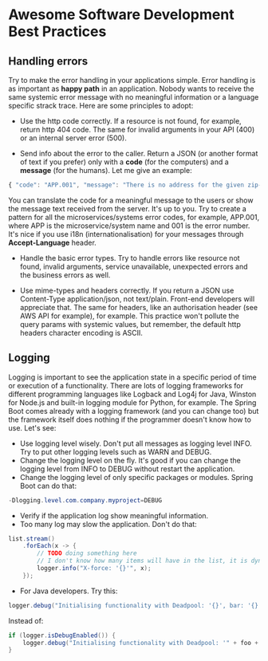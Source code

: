 # Awesome Software Development Best Practices

## Handling errors

Try to make the error handling in your applications simple. Error handling is as important as **happy path** in an application. Nobody wants to receive the same systemic error message with no meaningful information or a language specific strack trace. Here are some principles to adopt:

* Use the http code correctly. If a resource is not found, for example, return http 404 code. The same for invalid arguments in your API (400) or an internal server error (500).

* Send info about the error to the caller. Return a JSON (or another format of text if you prefer) only with a **code** (for the computers) and a **message** (for the humans). Let me give an example:

```js
{ "code": "APP.001", "message": "There is no address for the given zip-code" } 
```
You can translate the code for a meaningful message to the users or show the message text received from the server. It's up to you. Try to create a pattern for all the microservices/systems error codes, for example, APP.001, where APP is the microservice/system name and 001 is the error number.
It's nice if you use i18n (internationalisation) for your messages through **Accept-Language** header.

* Handle the basic error types. Try to handle errors like resource not found, invalid arguments, service unavailable, unexpected errors and the business errors as well.

* Use mime-types and headers correctly. If you return a JSON use Content-Type application/json, not text/plain. Front-end developers will appreciate that. The same for headers, like an authorisation header (see AWS API for example), for example. This practice won't pollute the query params with systemic values, but remember, the default http headers character encoding is ASCII.

## Logging

Logging is important to see the application state in a specific period of time or execution of a functionality. There are lots of logging frameworks for different programming languages like Logback and Log4j for Java, Winston for Node.js and built-in logging module for Python, for example. The Spring Boot comes already with a logging framework (and you can change too) but the framework itself does nothing if the programmer doesn't know how to use. Let's see:

* Use logging level wisely. Don't put all messages as logging level INFO. Try to put other logging levels such as WARN and DEBUG.
* Change the logging level on the fly. It's good if you can change the logging level from INFO to DEBUG without restart the application. 
* Change the logging level of only specific packages or modules. Spring Boot can do that:
```java
-Dlogging.level.com.company.myproject=DEBUG
```
* Verify if the application log show meaningful information.
* Too many log may slow the application. Don't do that:

```java
list.stream()
    .forEach(x -> {
        // TODO doing something here
        // I don't know how many items will have in the list, it is dynamically
        logger.info("X-force: '{}'", x);
    });
```

* For Java developers. Try this:

```java
logger.debug("Initialising functionality with Deadpool: '{}', bar: '{}' and xpto: '{}'", foo, bar, xpto);
```
Instead of:

```java
if (logger.isDebugEnabled()) {
    logger.debug("Initialising functionality with Deadpool: '" + foo + "', bar: '" + bar + "' and xpto: '" + xpto + "'");
}
```
